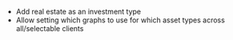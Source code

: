 * Add real estate as an investment type
* Allow setting which graphs to use for which asset types across all/selectable clients
